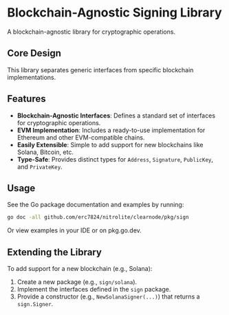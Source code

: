 # Blockchain-Agnostic Signing Library

A blockchain-agnostic library for cryptographic operations.

## Core Design

This library separates generic interfaces from specific blockchain implementations.

## Features

* **Blockchain-Agnostic Interfaces**: Defines a standard set of interfaces for cryptographic operations.
* **EVM Implementation**: Includes a ready-to-use implementation for Ethereum and other EVM-compatible chains.
* **Easily Extensible**: Simple to add support for new blockchains like Solana, Bitcoin, etc.
* **Type-Safe**: Provides distinct types for `Address`, `Signature`, `PublicKey`, and `PrivateKey`.

## Usage

See the Go package documentation and examples by running:
```bash
go doc -all github.com/erc7824/nitrolite/clearnode/pkg/sign
```

Or view examples in your IDE or on pkg.go.dev.

## Extending the Library

To add support for a new blockchain (e.g., Solana):

1.  Create a new package (e.g., `sign/solana`).
2.  Implement the interfaces defined in the `sign` package.
3.  Provide a constructor (e.g., `NewSolanaSigner(...)`) that returns a `sign.Signer`.
